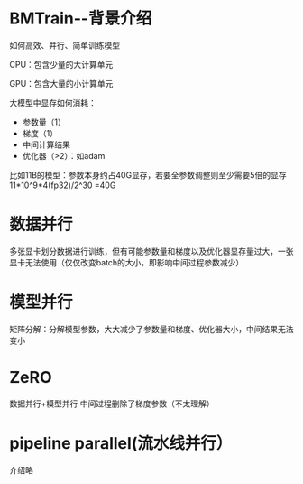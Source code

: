 # BMTrain--背景介绍

如何高效、并行、简单训练模型

CPU：包含少量的大计算单元

GPU：包含大量的小计算单元

大模型中显存如何消耗：

<ul>
<li>参数量（1）</li>
<li>梯度（1）</li>
<li>中间计算结果</li>
<li>优化器（>2）：如adam</li>
</ul>

比如11B的模型：参数本身约占40G显存，若要全参数调整则至少需要5倍的显存
11\*10^9\*4(fp32)/2^30 =40G 

# 数据并行

多张显卡划分数据进行训练，但有可能参数量和梯度以及优化器显存量过大，一张显卡无法使用（仅仅改变batch的大小，即影响中间过程参数减少）

# 模型并行  

矩阵分解：分解模型参数，大大减少了参数量和梯度、优化器大小，中间结果无法变小

# ZeRO

数据并行+模型并行 中间过程删除了梯度参数（不太理解）

# pipeline parallel(流水线并行）

介绍略
